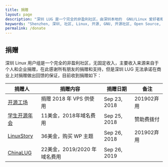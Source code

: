 ```yaml
---
title: 捐赠
layout: page
description: "深圳 LUG 是一个完全的非盈利社区，由深圳本地的  GNU/Linux 爱好者和开源爱好者组成，主要包括线上交流、不定期聚会和沙龙，欢迎捐赠支持深圳LUG的发展和日常运作。 "
keywords: "Shenzhen, 深圳, 社区, Linux, 开源, GNU, 开源社区, Open Source, Android, 捐赠, 电报群, QQ群, 邮件列表, 微信, 电报, QQ"
permalink: /donate
---
```



## 捐赠
深圳 Linux 用户组是一个完全的非盈利社区，无固定收入，主要收入来源来自于个人和企业捐赠，在此感谢所有朋友的捐赠和支持，但是深圳 LUG 无法承诺在商业上对捐赠做出回馈的保证，目前收到捐赠如下：

捐赠人 | 捐赠内容 | 捐赠日期 | 备注
---- | --- | --- | ---
[开源工场](https://openingsource.org)|	捐赠 2018 年 VPS 供使用	| Sep 23, 2018	|201902弃用
[学生开源年会](https://sosconf.org) |	11美金，2018年域名费用|	Sep 25, 2018	| 赞助费拨付
[LinuxStory](https://linuxstory.org) |	36美金，购买 WP 主题	|Sep 26, 2018	| 201902弃用
[ChinaLUG](https://lug.org.cn) |	22美金，2019/2020 年域名费用	|Sep 26, 2019	|
